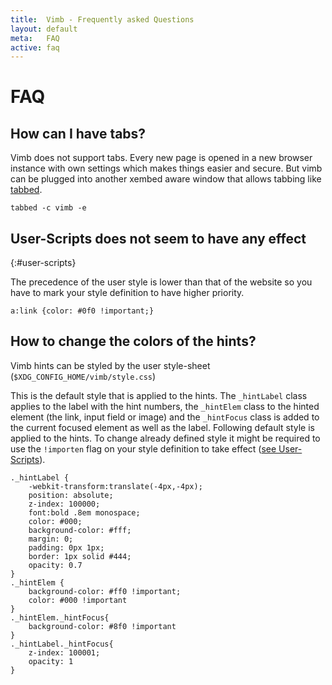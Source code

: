 ```yaml
---
title:  Vimb - Frequently asked Questions
layout: default
meta:   FAQ
active: faq
---
```


# FAQ

## How can I have tabs?

Vimb does not support tabs. Every new page is opened in a new browser instance
with own settings which makes things easier and secure. But vimb can be
plugged into another xembed aware window that allows tabbing like [tabbed][].

    tabbed -c vimb -e

## User-Scripts does not seem to have any effect
{:#user-scripts}

The precedence of the user style is lower than that of the website so you have
to mark your style definition to have higher priority.

    a:link {color: #0f0 !important;}

## How to change the colors of the hints?

Vimb hints can be styled by the user style-sheet
(`$XDG_CONFIG_HOME/vimb/style.css`)

This is the default style that is applied to the hints. The `_hintLabel` class
applies to the label with the hint numbers, the `_hintElem` class to the hinted
element (the link, input field or image) and the `_hintFocus` class is added to
the current focused element as well as the label. Following default style is
applied to the hints. To change already defined style it might be required to
use the `!importen` flag on your style definition to take effect
([see User-Scripts](#user-scripts)).

    ._hintLabel {
        -webkit-transform:translate(-4px,-4px);
        position: absolute;
        z-index: 100000;
        font:bold .8em monospace;
        color: #000;
        background-color: #fff;
        margin: 0;
        padding: 0px 1px;
        border: 1px solid #444;
        opacity: 0.7
    }
    ._hintElem {
        background-color: #ff0 !important;
        color: #000 !important
    }
    ._hintElem._hintFocus{
        background-color: #8f0 !important
    }
    ._hintLabel._hintFocus{
        z-index: 100001;
        opacity: 1
    }


[tabbed]: http://tools.suckless.org/tabbed/
